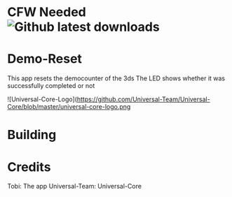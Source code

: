 # CFW Needed ![Github latest downloads](https://img.shields.io/github/downloads/NPI-D7/Demo-Reset/total.svg)
# Demo-Reset
This app resets the democounter of the 3ds
The LED shows whether it was successfully completed or not

![Universal-Core-Logo](https://github.com/Universal-Team/Universal-Core/blob/master/universal-core-logo.png


# Building

# Credits
Tobi: The app
Universal-Team: Universal-Core
